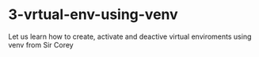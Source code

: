 # 3-vrtual-env-using-venv
Let us learn how to create, activate and deactive virtual enviroments using venv from Sir Corey

